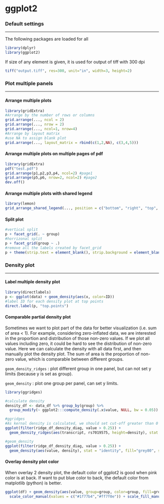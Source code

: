 # ggplot2 



### Default settings

---

The following packages are loaded for all

```R
library(dplyr)
library(ggplot2)
```

If size of any element is given, it is used for output of tiff with 300 dpi

```R
tiff("output.tiff", res=300, unit="in", width=3, height=2)
```



### Plot multiple panels

---

#### Arrange multiple plots

```R
library(gridExtra)
#Arrange by the number of rows or columns
grid.arrange(..., ncol = 2)
grid.arrange(..., nrow = 2)
grid.arrange(..., ncol=1, nrow=4)
#Arrange by layout matrix
#use NA to assign blank plot
grid.arrange(..., layout_matrix = rbind(c(1,2,NA), c(3,4,5)))
```

#### Arrange multiple plots on multiple pages of pdf

```R
library(gridExtra)
pdf("test.pdf")
grid.arrange(p1,p2,p3,p4, ncol=2) #page1
grid.arrange(p5,p6, nrow=2, ncol=2) #page2
dev.off()
```

#### Arrange multiple plots with shared legend

```R
library(lemon)
grid_arrange_shared_legend(..., position = c("bottom", "right", "top", "left"))
```

#### Split plot

```R
#vertical split
p + facet_grid(. ~ group)
#horrizonal split
p + facet_grid(group ~ .)
#remove all the labels created by facet_grid
p + theme(strip.text = element_blank(), strip.background = element_blank())
```



### Density plot

---

#### Label multiple density plot

```R
library(directlabels)
p <- ggplot(data) + geom_density(aes(x, color=ID))
#label ID for each density plot at top points
direct.label(p, "top.points")
```

#### Comparable partial density plot

Sometimes we want to plot part of the data for better visualization (i.e. sum of area < 1). For example, considering zero-inflated data, we are interested in the proportion and distribution of those non-zero values. If we plot all values including zero, it could be hard to see the distribution of non-zero value. Here we can calculate the density with all data first, and then manually plot the density plot. The sum of area is the proportion of non-zero value, which is comparable between different groups.

`geom_density_ridges` : plot different group in one panel, but can not set y limits (because y is set as group).

`geom_density` : plot one group per panel, can set y limits.

```R
library(ggridges)

#calculate density
density_df <- data_df %>% group_by(group) %>% 
  group_modify(~ ggplot2:::compute_density(.x$value, NULL, bw = 0.05)) %>%  rename(value = x)

#ggridges
#As kernal density is calculated, we should set cut-off greater than 0 to filter raw 0 data
ggplot(filter(ridge_df_density_diag, value > 0.25)) + 
  geom_density_ridges(aes(transcript, rs7019575, height=density), stat = "identity", size=0.3, scale=1) 

#geom_density
ggplot(filter(ridge_df_density_diag, value > 0.25)) + 
  geom_density(aes(value, density), stat = "identity", fill="grey80", size=0.3) + facet_grid(group ~ .)
```

#### Overlay density plot color

When overlay 2 density plot, the default color of ggplot2 is good when pink color is at back. If want to put blue color to back, the default color from matplotlib (python) is better.

```R
ggplot(df) + geom_density(aes(value, group=group, color=group, fill=group), size=0.4, alpha=0.2) +
  scale_color_manual(values = c("#1f77b4","#ff7f0e")) + scale_fill_manual(values = c("#1f77b4","#ff7f0e"))
```

